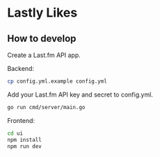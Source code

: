 # Lastly Likes

## How to develop

Create a Last.fm API app.

Backend:

```sh
cp config.yml.example config.yml
```

Add your Last.fm API key and secret to config.yml.

```sh
go run cmd/server/main.go
```

Frontend:

```sh
cd ui
npm install
npm run dev
```
